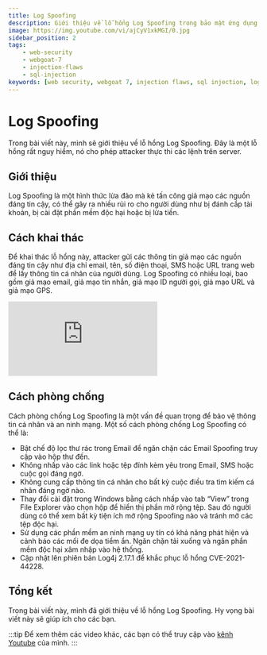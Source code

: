 ```yaml
---
title: Log Spoofing
description: Giới thiệu về lỗ hổng Log Spoofing trong bảo mật ứng dụng web.
image: https://img.youtube.com/vi/ajCyV1xkMGI/0.jpg
sidebar_position: 2
tags:
    - web-security
    - webgoat-7
    - injection-flaws
    - sql-injection
keywords: [web security, webgoat 7, injection flaws, sql injection, log spoofing, lỗ hổng log spoofing, bảo mật ứng dụng web, lỗ hổng bảo mật ứng dụng web, hướng dẫn, tấn công, cách phòng chống]
---
```


# Log Spoofing

Trong bài viết này, mình sẽ giới thiệu về lỗ hổng Log Spoofing. Đây là một lỗ hổng rất nguy hiểm, nó cho phép attacker thực thi các lệnh trên server.

## Giới thiệu

Log Spoofing là một hình thức lừa đảo mà kẻ tấn công giả mạo các nguồn đáng tin cậy, có thể gây ra nhiều rủi ro cho người dùng như bị đánh cắp tài khoản, bị cài đặt phần mềm độc hại hoặc bị lừa tiền.

## Cách khai thác

Để khai thác lỗ hổng này, attacker gửi các thông tin giả mạo các nguồn đáng tin cậy như địa chỉ email, tên, số điện thoại, SMS hoặc URL trang web để lấy thông tin cá nhân của người dùng. Log Spoofing có nhiều loại, bao gồm giả mạo email, giả mạo tin nhắn, giả mạo ID người gọi, giả mạo URL và giả mạo GPS. 

<iframe class="video" 
    src="https://www.youtube.com/embed/ajCyV1xkMGI" 
    title="Log Spoofing" 
    frameborder="0" 
    allow="accelerometer; autoplay; clipboard-write; encrypted-media; gyroscope; picture-in-picture; web-share" allowfullscreen>
</iframe>

## Cách phòng chống

Cách phòng chống Log Spoofing là một vấn đề quan trọng để bảo vệ thông tin cá nhân và an ninh mạng. Một số cách phòng chống Log Spoofing có thể là:

- Bật chế độ lọc thư rác trong Email để ngăn chặn các Email Spoofing truy cập vào hộp thư đến.
- Không nhấp vào các link hoặc tệp đính kèm yêu trong Email, SMS hoặc cuộc gọi đáng ngờ.
- Không cung cấp thông tin cá nhân cho bất kỳ cuộc điều tra tìm kiếm cá nhân đáng ngờ nào.
- Thay đổi cài đặt trong Windows bằng cách nhấp vào tab “View” trong File Explorer vào chọn hộp để hiển thị phần mở rộng tệp. Sau đó người dùng có thể xem bất kỳ tiện ích mở rộng Spoofing nào và tránh mở các tệp độc hại.
- Sử dụng các phần mềm an ninh mạng uy tín có khả năng phát hiện và cảnh báo các mối đe dọa tiềm ẩn. Ngăn chặn tải xuống và ngăn phần mềm độc hại xâm nhập vào hệ thống.
- Cập nhật lên phiên bản Log4j 2.17.1 để khắc phục lỗ hổng CVE-2021-44228.

## Tổng kết

Trong bài viết này, mình đã giới thiệu về lỗ hổng Log Spoofing. Hy vọng bài viết này sẽ giúp ích cho các bạn.

:::tip
Để xem thêm các video khác, các bạn có thể truy cập vào [kênh Youtube](https://www.youtube.com/TienNguyen09) của mình.
:::